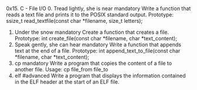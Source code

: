 0x15. C - File I/O
0. Tread lightly, she is near
mandatory
Write a function that reads a text file and prints it to the POSIX standard output.
Prototype: ssize_t read_textfile(const char *filename, size_t letters);
1. Under the snow
mandatory
Create a function that creates a file.
Prototype: int create_file(const char *filename, char *text_content);
2. Speak gently, she can hear
mandatory
Write a function that appends text at the end of a file.
Prototype: int append_text_to_file(const char *filename, char *text_content);
3. cp
mandatory
Write a program that copies the content of a file to another file.
Usage: cp file_from file_to
4. elf
#advanced
Write a program that displays the information contained in the ELF header at the start of an ELF file.
